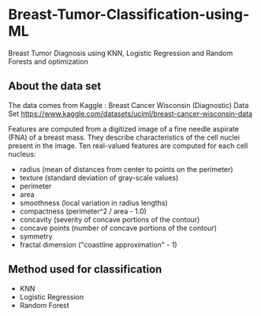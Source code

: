 # Breast-Tumor-Classification-using-ML
Breast Tumor Diagnosis using KNN, Logistic Regression and Random Forests and optimization

## About the data set

The data comes from Kaggle : Breast Cancer Wisconsin (Diagnostic) Data Set
https://www.kaggle.com/datasets/uciml/breast-cancer-wisconsin-data

Features are computed from a digitized image of a fine needle aspirate (FNA) of a breast mass. They describe characteristics of the cell nuclei present in the image.
Ten real-valued features are computed for each cell nucleus:

- radius (mean of distances from center to points on the perimeter)
- texture (standard deviation of gray-scale values)
- perimeter
- area
- smoothness (local variation in radius lengths)
- compactness (perimeter^2 / area - 1.0)
- concavity (severity of concave portions of the contour)
- concave points (number of concave portions of the contour)
- symmetry
- fractal dimension ("coastline approximation" - 1)

## Method used for classification 

- KNN
- Logistic Regression
- Random Forest
